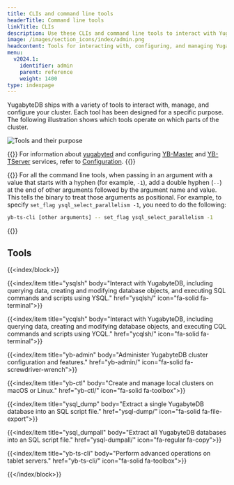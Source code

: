 ```yaml
---
title: CLIs and command line tools
headerTitle: Command line tools
linkTitle: CLIs
description: Use these CLIs and command line tools to interact with YugabyteDB.
image: /images/section_icons/index/admin.png
headcontent: Tools for interacting with, configuring, and managing YugabuyteDB
menu:
  v2024.1:
    identifier: admin
    parent: reference
    weight: 1400
type: indexpage
---
```


YugabyteDB ships with a variety of tools to interact with, manage, and configure your cluster. Each tool has been designed for a specific purpose. The following illustration shows which tools operate on which parts of the cluster.

![Tools and their purpose](/images/admin/tools_functionalities.png)

{{<note title="Note">}}
For information about [yugabyted](../reference/configuration/yugabyted/) and configuring [YB-Master](../reference/configuration/yb-master/) and [YB-TServer](../reference/configuration/yb-tserver/) services, refer to [Configuration](../reference/configuration/).
{{</note>}}

{{<tip title="Specifying values that have a hypen">}}
For all the command line tools, when passing in an argument with a value that starts with a hyphen (for example, `-1`), add a double hyphen (`--`) at the end of other arguments followed by the argument name and value. This tells the binary to treat those arguments as positional. For example, to specify `set_flag ysql_select_parallelism -1`, you need to do the following:

```bash
yb-ts-cli [other arguments] -- set_flag ysql_select_parallelism -1
```

{{</tip>}}

## Tools

{{<index/block>}}

  {{<index/item
    title="ysqlsh"
    body="Interact with YugabyteDB, including querying data, creating and modifying database objects, and executing SQL commands and scripts using YSQL."
    href="ysqlsh/"
    icon="fa-solid fa-terminal">}}

  {{<index/item
    title="ycqlsh"
    body="Interact with YugabyteDB, including querying data, creating and modifying database objects, and executing CQL commands and scripts using YCQL."
    href="ycqlsh/"
    icon="fa-solid fa-terminal">}}

  {{<index/item
    title="yb-admin"
    body="Administer YugabyteDB cluster configuration and features."
    href="yb-admin/"
    icon="fa-solid fa-screwdriver-wrench">}}

  {{<index/item
    title="yb-ctl"
    body="Create and manage local clusters on macOS or Linux."
    href="yb-ctl/"
    icon="fa-solid fa-toolbox">}}

  {{<index/item
    title="ysql_dump"
    body="Extract a single YugabyteDB database into an SQL script file."
    href="ysql-dump/"
    icon="fa-solid fa-file-export">}}

  {{<index/item
    title="ysql_dumpall"
    body="Extract all YugabyteDB databases into an SQL script file."
    href="ysql-dumpall/"
    icon="fa-regular fa-copy">}}

  {{<index/item
    title="yb-ts-cli"
    body="Perform advanced operations on tablet servers."
    href="yb-ts-cli/"
    icon="fa-solid fa-toolbox">}}

{{</index/block>}}
